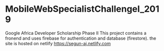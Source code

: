 # MobileWebSpecialistChallengeI_2019
Google Africa Developer Scholarship Phase II
This project contains a fronend and uses firebase for authentication and database (firestore).
the site is hosted on netlify https://segun-aj.netlify.com

